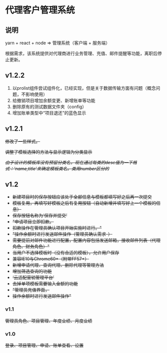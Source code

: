 # 代理客户管理系统

## 说明

yarn + react + node => 管理系统（客户端 + 服务端）

根据需求，该系统提供对代理商进行业务管理、充值、邮件提醒等功能，离职后停止更新。

## v1.2.2

1. 以prolist组件尝试组件化，已经实现，但是关于数据传输方面有问题（概念问题，不影响使用）
2. 给撤销项目增加余额变更、新增账单等功能
3. 删除原有的测试数据文件夹（config）
4. 增加账单类型中“项目退还”的蓝色显示

## v1.2.1

~~修改了一些样式。~~

~~调整了模板选择的方法与显示逻辑为分类显示~~

~~*由于设计的模板库没有预留分类名，现在通过每类的desc值为一下格式：'name,title'来确定模板类名。类用number区分的*~~

## v1.2

- ~~新建项目时的保存按钮应该处于全部信息与模板都填写好之后再一次提交~~
- ~~模板复用，再填写好模板之后有复用按钮（自动新增并填写好上一个模板的信息）~~
- ~~保存按钮名称为‘保存并提交’~~
- ~~"申请项目立即扣款。~~
- ~~扣款操作在管理员确认项目开始实施时进行。"~~
- ~~"操作余额时进行发送邮件操作（管理员确认需求-）~~
- ~~需要提前对邮件功能进行配置，配置内容包括发送邮箱，接收邮件列表（代理角色、财务角色）"~~
- ~~当用户不选择模板时（没有合适的模板），允许用户保存~~
- ~~兼容IE10与Chrome60+（附带FF57+）~~
- ~~新增申请代理、查询代理、删除代理等管理方法~~
- ~~增加筛选查询的功能~~
- ~~‘云适配营销管理平台’~~
- ~~去掉单项模板需要输入金额的功能~~
- ~~"管理员充值界面，~~
- ~~操作余额时进行发送邮件操作"~~

### v1.1

~~管理员角色、项目管理、年度业绩、月度业绩~~

### v1.0

~~登录、项目管理、申请、账单查看、设置~~
